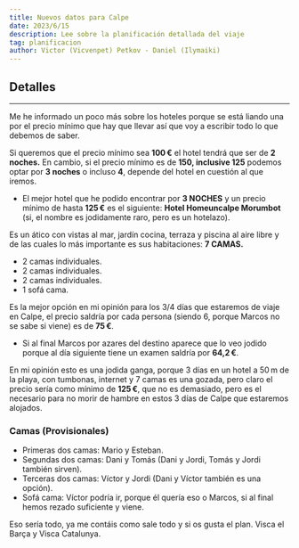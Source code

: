 ```yaml
---
title: Nuevos datos para Calpe
date: 2023/6/15
description: Lee sobre la planificación detallada del viaje
tag: planificacion
author: Victor (Vicvenpet) Petkov - Daniel (Ilymaiki)
---
```


## Detalles
---

Me he informado un poco más sobre los hoteles porque se está liando una por el precio mínimo que hay que llevar así que voy a escribir todo lo que debemos de saber.

Si queremos que el precio mínimo sea **100 €** el hotel tendrá que ser de **2 noches.**
En cambio, si el precio mínimo es de **150, inclusive 125** podemos optar por **3 noches** o incluso **4**, depende del hotel en cuestión al que iremos.

- El mejor hotel que he podido encontrar por **3 NOCHES** y un precio mínimo de hasta **125 €** es el siguiente: **Hotel Homeuncalpe Morumbot** (si, el nombre es jodidamente raro, pero es un hotelazo).

Es un ático con vistas al mar, jardín cocina, terraza y piscina al aire libre y de las cuales lo más importante es sus habitaciones: **7 CAMAS.**

- 2 camas individuales.
- 2 camas individuales.
- 2 camas individuales.
- 1 sofá cama.

Es la mejor opción en mi opinión para los 3/4 días que estaremos de viaje en Calpe, el precio saldría por cada persona (siendo 6, porque Marcos no se sabe si viene) es de **75 €**.
- Si al final Marcos por azares del destino aparece que lo veo jodido porque al día siguiente tiene un examen saldría por **64,2 €**.

En mi opinión esto es una jodida ganga, porque 3 días en un hotel a 50 m de la playa, con tumbonas, internet y 7 camas es una gozada, pero claro el precio sería como mínimo de **125 €**, que no es demasiado, pero es el necesario para no morir de hambre en estos 3 días de Calpe que estaremos alojados.

### Camas (Provisionales)

- Primeras dos camas: Mario y Esteban.
- Segundas dos camas: Dani y Tomás (Dani y Jordi, Tomás y Jordi también sirven).
- Terceras dos camas: Víctor y Jordi (Dani y Víctor también es una opción).
- Sofá cama: Víctor podría ir, porque él quería eso o Marcos, si al final hemos rezado suficiente y viene.

Eso sería todo, ya me contáis como sale todo y si os gusta el plan.
Visca el Barça y Visca Catalunya.